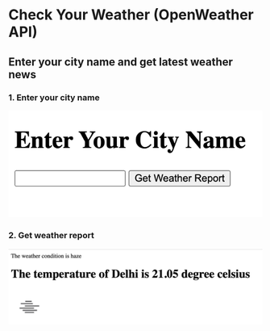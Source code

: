 # Check Your Weather (OpenWeather API)
## Enter your city name and get latest weather news

### 1. Enter your city name
![alt text](/images/input.png?raw=true "Title")


### 2. Get weather report
![alt text](/images/Screenshot%202022-11-24%20at%206.18.00%20PM.png?raw=true "Title")



